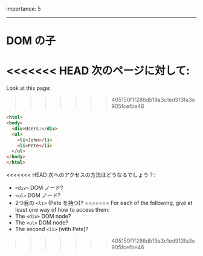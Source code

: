 importance: 5

---

# DOM の子

<<<<<<< HEAD
次のページに対して:
=======
Look at this page:
>>>>>>> 405150f1f286db19a3c1ed913fa3e905fcefbe46

```html
<html>
<body>
  <div>Users:</div>
  <ul>
    <li>John</li>
    <li>Pete</li>
  </ul>
</body>
</html>
```

<<<<<<< HEAD
次へのアクセスの方法はどうなるでしょう？:
- `<div>` DOM ノード?
- `<ul>` DOM ノード?
- 2つ目の `<li>` (Pete を持つ)?
=======
For each of the following, give at least one way of how to access them:
- The `<div>` DOM node?
- The `<ul>` DOM node?
- The second `<li>` (with Pete)?
>>>>>>> 405150f1f286db19a3c1ed913fa3e905fcefbe46
